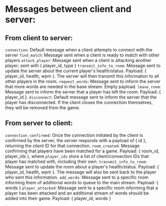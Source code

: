 # Messages between client and server:

## From client to server:
`connection`: Default message when a client attempts to connect with the server
`find_match`: Message sent when a client is ready to match with other players
`attack_player`: Message sent when a client is attacking another player; sent with { player_id, type }
`transmit_info_to_room`: Message sent to update the server about the current player's health/status. Payload: { player_id, health, wpm }. The server will then transmit this information to all other players in the room.
`request_words`: Message sent to inform the server that more words are needed in the base stream. Empty payload.
`leave_room`: Message sent to inform the server that a player has left the room. Payload: { player_id }.
`disconnect`: Default message sent to inform the server that the player has disconnected. If the client closes the connection themselves, they will be removed from the game.

## From server to client:
`connection_confirmed`: Once the connection initiated by the client is confirmed by the server, the server responds with a payload of { id }, returning the client ID for that connection.
`room_created`: Message confirming that players have been matched for a game. Payload: { room_id, player_ids }, where `player_ids` store a list of client/connection IDs that player has matched with, including their own. 
`transmit_info_to_room`: Message sent to update the room about a player's health/status. Payload: { player_id, health, wpm }. The message will also be sent back to the player who sent this information.
`add_words`: Message sent to a specific room informing them of additional words to queue to the main stream. Payload: { words }
`player_attacked`: Message sent to a specific room informing that a player has been attacked and an additional stream of words should be added into their game. Payload: { player_id, words }
